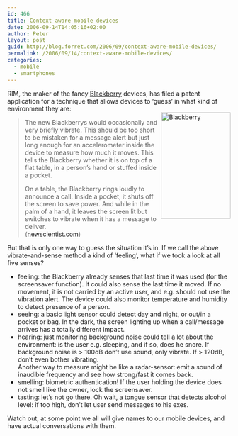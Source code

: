 ```yaml
---
id: 466
title: Context-aware mobile devices
date: 2006-09-14T14:05:16+02:00
author: Peter
layout: post
guid: http://blog.forret.com/2006/09/context-aware-mobile-devices/
permalink: /2006/09/14/context-aware-mobile-devices/
categories:
  - mobile
  - smartphones
---
```

RIM, the maker of the fancy [Blackberry](http://www.blackberry.com/) devices, has filed a patent application for a technique that allows devices to &#8216;guess&#8217; in what kind of environment they are:  
[<img  src="http://static.flickr.com/80/243093440_9e6c67c6cc_m.jpg" style="float: right" width="157" height="240" alt="Blackberry" />](http://www.flickr.com/photos/smoothouse/243093440/ "Photo Sharing")

> The new Blackberrys would occasionally and very briefly vibrate. This should be too short to be mistaken for a message alert but just long enough for an accelerometer inside the device to measure how much it moves. This tells the Blackberry whether it is on top of a flat table, in a person&#8217;s hand or stuffed inside a pocket.
> 
> On a table, the Blackberry rings loudly to announce a call. Inside a pocket, it shuts off the screen to save power. And while in the palm of a hand, it leaves the screen lit but switches to vibrate when it has a message to deliver.  
> ([newscientist.com](http://www.newscientist.com/blog/invention/2006/09/context-aware-blackberry.html))

But that is only one way to guess the situation it&#8217;s in. If we call the above vibrate-and-sense method a kind of &#8216;feeling&#8217;, what if we took a look at all five senses?

  * feeling: the Blackberry already senses that last time it was used (for the screensaver function). It could also sense the last time it moved. If no movement, it is not carried by an active user, and e.g. should not use the vibration alert. The device could also monitor temperature and humidity to detect presence of a person.
  * seeing: a basic light sensor could detect day and night, or out/in a pocket or bag. In the dark, the screen lighting up when a call/message arrives has a totally different impact.
  * hearing: just monitoring background noise could tell a lot about the environment: is the user e.g. sleeping, and if so, does he snore. If background noise is > 100dB don&#8217;t use sound, only vibrate. If > 120dB, don&#8217;t even bother vibrating.  
    Another way to measure might be like a radar-sensor: emit a sound of inaudible frequency and see how strong/fast it comes back.
  * smelling: biometric authentication! If the user holding the device does not smell like the owner, lock the screensaver.
  * tasting: let&#8217;s not go there. Oh wait, a tongue sensor that detects alcohol level: if too high, don&#8217;t let user send messages to his exes.

Watch out, at some point we all will give names to our mobile devices, and have actual conversations with them.